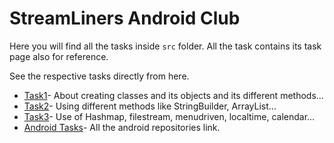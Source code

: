 # StreamLiners Android Club

Here you will find all the tasks inside `src` folder.
All the task contains its task page also for reference.

See the respective tasks directly from here.
- [Task1](https://github.com/Iltwats/StreamLiners/tree/main/Java/src/Task1)- About creating classes and its objects and its different methods...
- [Task2](https://github.com/Iltwats/StreamLiners/tree/main/Java/src/Task2)- Using different methods like StringBuilder, ArrayList...
- [Task3](https://github.com/Iltwats/StreamLiners/tree/main/Java/src/Task3)- Use of Hashmap, filestream, menudriven, localtime, calendar...
- [Android Tasks](https://github.com/Iltwats/StreamLiners/blob/main/Android/README.md)- All the android repositories link.


